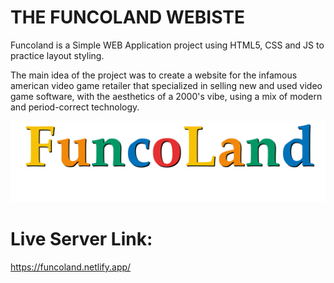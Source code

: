 # THE FUNCOLAND WEBISTE

Funcoland is a Simple WEB Application project using HTML5, CSS and JS to practice layout styling.

The main idea of the project was to create a website for the infamous american video game retailer that specialized in selling new and used video game software, with the aesthetics of a 2000's vibe, using a mix of modern and period-correct technology.

![image](img/funcolandlogo.png)

# Live Server Link:

https://funcoland.netlify.app/
